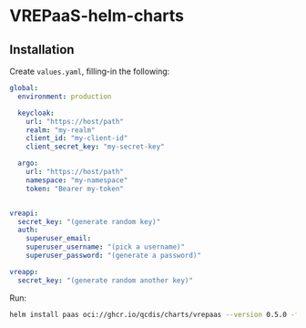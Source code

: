 # VREPaaS-helm-charts

## Installation

Create `values.yaml`, filling-in the following:

```yaml
global:
  environment: production

  keycloak:
    url: "https://host/path"
    realm: "my-realm"
    client_id: "my-client-id"
    client_secret_key: "my-secret-key"

  argo:
    url: "https://host/path"
    namespace: "my-namespace"
    token: "Bearer my-token"


vreapi:
  secret_key: "(generate random key)"
  auth:
    superuser_email:
    superuser_username: "(pick a username)"
    superuser_password: "(generate a password)"

vreapp:
  secret_key: "(generate random another key)"


```

Run:

```bash
helm install paas oci://ghcr.io/qcdis/charts/vrepaas --version 0.5.0 -f values.yaml
```

